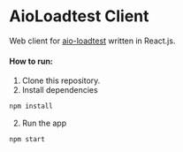 # AioLoadtest Client

Web client for [aio-loadtest](https://github.com/AlesDokshanin/aio-loadtest) written in React.js.

#### How to run:
1. Clone this repository.
2. Install dependencies
```bash
npm install
```
2. Run the app
```bash
npm start
```